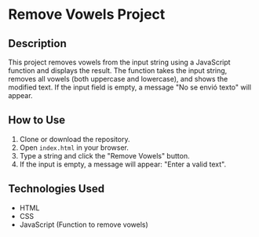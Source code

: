 # Remove Vowels Project

## Description
This project removes vowels from the input string using a JavaScript function and displays the result. The function takes the input string, removes all vowels (both uppercase and lowercase), and shows the modified text. If the input field is empty, a message "No se envió texto" will appear.

## How to Use
1. Clone or download the repository.
2. Open `index.html` in your browser.
3. Type a string and click the "Remove Vowels" button.
4. If the input is empty, a message will appear: "Enter a valid text".

## Technologies Used
- HTML
- CSS
- JavaScript (Function to remove vowels)
